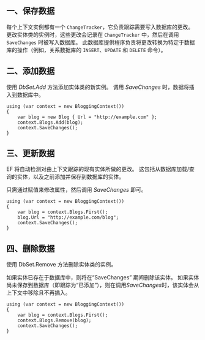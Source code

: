 ## 一、保存数据

每个上下文实例都有一个 `ChangeTracker`，它负责跟踪需要写入数据库的更改。 更改实体类的实例时，这些更改会记录在 `ChangeTracker` 中，然后在调用 `SaveChanges` 时被写入数据库。 此数据库提供程序负责将更改转换为特定于数据库的操作（例如，关系数据库的 `INSERT`、`UPDATE` 和 `DELETE` 命令）。

## 二、添加数据

使用 *DbSet.Add* 方法添加实体类的新实例。 调用 *SaveChanges* 时，数据将插入到数据库中。

```
using (var context = new BloggingContext())
{
    var blog = new Blog { Url = "http://example.com" };
    context.Blogs.Add(blog);
    context.SaveChanges();
}
```

## 三、更新数据

EF 将自动检测对由上下文跟踪的现有实体所做的更改。 这包括从数据库加载/查询的实体，以及之前添加并保存到数据库的实体。

只需通过赋值来修改属性，然后调用 *SaveChanges* 即可。

```
using (var context = new BloggingContext())
{
    var blog = context.Blogs.First();
    blog.Url = "http://example.com/blog";
    context.SaveChanges();
}
```

## 四、删除数据

使用 DbSet.Remove 方法删除实体类的实例。

如果实体已存在于数据库中，则将在“SaveChanges” 期间删除该实体。 如果实体尚未保存到数据库（即跟踪为“已添加”），则在调用*SaveChanges*时，该实体会从上下文中移除且不再插入。

```
using (var context = new BloggingContext())
{
    var blog = context.Blogs.First();
    context.Blogs.Remove(blog);
    context.SaveChanges();
}
```

